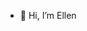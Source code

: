 - 👋 Hi, I’m Ellen
<!---
IPP-Ellen/IPP-Ellen is a ✨ special ✨ repository because its `README.md` (this file) appears on your GitHub profile.
You can click the Preview link to take a look at your changes.
--->
